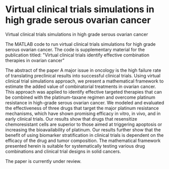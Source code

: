 # Virtual clinical trials simulations in high grade serous ovarian cancer
Virtual clinical trials simulations in high grade serous ovarian cancer

The MATLAB code to run virtual clinical trials simulations for high grade serous ovarian cancer. The code is supplementary material for the publication titled: 
"Virtual clinical trials identify effective combination therapies in ovarian cancer"

The abstract of the paper
A major issue in oncology is the high failure rate of translating preclinical results into successful clinical trials. Using virtual clinical trial simulations approach, we present a mathematical framework to estimate the added value of combinatorial treatments in ovarian cancer. This approach was applied to identify effective targeted therapies that can be combined with the platinum-taxane regimen and overcome platinum resistance in high-grade serous ovarian cancer. We modeled and evaluated the effectiveness of three drugs that target the major platinum resistance mechanisms, which have shown promising efficacy in vitro, in vivo, and in early clinical trials. Our results show that drugs that resensitize chemoresistant cells are superior to those aimed at triggering apoptosis or increasing the bioavailability of platinum. Our results further show that the benefit of using biomarker stratification in clinical trials is dependent on the efficacy of the drug and tumor composition. The mathematical framework presented herein is suitable for systematically testing various drug combinations and clinical trial designs in solid cancers.

The paper is currently under review.

